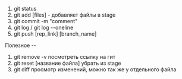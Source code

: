 1. git status
2. git add [files] - добавляет файлы в stage
3. git commit -m "comment"
4. git log / git log --oneline
5. git push [rep_link] [branch_name]

Полезное --
1. git remove -v посмотреть ссылку на гит
2. git reset [название файла] убрать из stage
3. git diff просмотр изменений, можно так же у отдельного файла